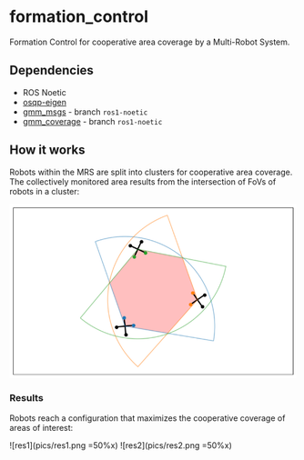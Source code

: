 
# formation_control

Formation Control for cooperative area coverage by a Multi-Robot System.

## Dependencies

- ROS Noetic
- [osqp-eigen](https://github.com/robotology/osqp-eigen)
- [gmm_msgs](https://github.com/MatCat960/gmm_msgs) - branch `ros1-noetic`
- [gmm_coverage](https://github.com/MatCat960/gmm_coverage) - branch `ros1-noetic`

## How it works

Robots within the MRS are split into clusters for cooperative area coverage. The collectively monitored area results from the intersection of FoVs of robots in a cluster:

![picture](pics/area_inters.png)

### Results

Robots reach a configuration that maximizes the cooperative coverage of areas of interest:

![res1](pics/res1.png =50%x) ![res2](pics/res2.png =50%x) 
